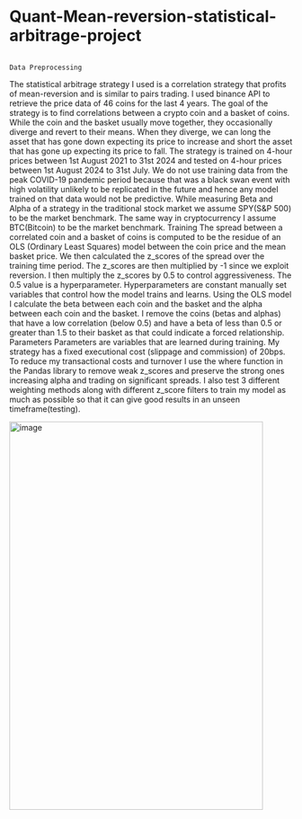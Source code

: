 # Quant-Mean-reversion-statistical-arbitrage-project

                                                                                                Data Preprocessing 
The statistical arbitrage strategy I used is a correlation strategy that profits of mean-reversion and is similar to pairs trading. I used binance API to retrieve the price data of 46 coins for the last 4 years. The goal of the strategy is to find correlations between a crypto coin and a basket of coins. While the coin and the basket usually move together, they occasionally diverge and revert to their means. When they diverge, we can long the asset that has gone down expecting its price to increase and short the asset that has gone up expecting its price to fall. 
The strategy is trained on 4-hour prices between 1st August 2021 to 31st 2024 and tested on 4-hour prices between 1st August 2024 to 31st July. We do not use training data from the peak COVID-19 pandemic period because that was a black swan event with high volatility unlikely to be replicated in the future and hence any model trained on that data would not be predictive. 
While measuring Beta and Alpha of a strategy in the traditional stock market we assume SPY(S&P 500) to be the market benchmark. The same way in cryptocurrency I assume BTC(Bitcoin) to be the market benchmark. 
                                                                                                   Training 
The spread between a correlated coin and a basket of coins is computed to be the residue of an OLS (Ordinary Least Squares) model between the coin price and the mean basket price. We then calculated the z_scores of the spread over the training time period. The z_scores are then multiplied by -1 since we exploit reversion. I then multiply the z_scores by 0.5 to control aggressiveness. The 0.5 value is a hyperparameter. 
Hyperparameters are constant manually set variables that control how the model trains and learns. Using the OLS model I calculate the beta between each coin and the basket and the alpha between each coin and the basket. I remove the coins (betas and alphas) that have a low correlation (below 0.5) and have a beta of less than 0.5 or greater than 1.5 to their basket as that could indicate a forced relationship.  
                                                                                                  Parameters
Parameters are variables that are learned during training. My strategy has a fixed executional cost (slippage and commission) of 20bps. To reduce my transactional costs and turnover I use the where function in the Pandas library to remove weak z_scores and preserve the strong ones increasing alpha and trading on significant spreads. I also test 3 different weighting methods along with different z_score filters to train my model as much as possible so that it can give good results in an unseen timeframe(testing). 



                                  
 

<img width="451" height="691" alt="image" src="https://github.com/user-attachments/assets/1ca4d593-0672-4dbd-ab3d-e6baa610b10e" />
